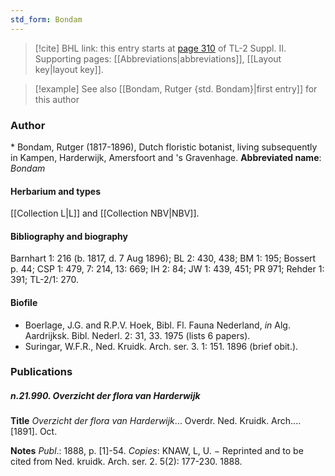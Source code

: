 ```yaml
---
std_form: Bondam
---
```


> [!cite] BHL link: this entry starts at [page 310](https://www.biodiversitylibrary.org/page/33265507) of TL-2 Suppl. II.
> Supporting pages: [[Abbreviations|abbreviations]], [[Layout key|layout key]].

> [!example] See also [[Bondam, Rutger {std. Bondam}|first entry]] for this author

### Author

\* Bondam, Rutger (1817-1896), Dutch floristic botanist, living subsequently in Kampen, Harderwijk, Amersfoort and 's Gravenhage. 
**Abbreviated name**: *Bondam*

#### Herbarium and types

[[Collection L|L]] and [[Collection NBV|NBV]].

#### Bibliography and biography

Barnhart 1: 216 (b. 1817, d. 7 Aug 1896); BL 2: 430, 438; BM 1: 195; Bossert p. 44; CSP 1: 479, 7: 214, 13: 669; IH 2: 84; JW 1: 439, 451; PR 971; Rehder 1: 391; TL-2/1: 270.

#### Biofile

- Boerlage, J.G. and R.P.V. Hoek, Bibl. Fl. Fauna Nederland, *in* Alg. Aardrijksk. Bibl. Nederl. 2: 31, 33. 1975 (lists 6 papers).
- Suringar, W.F.R., Ned. Kruidk. Arch. ser. 3. 1: 151. 1896 (brief obit.).

### Publications

##### n.21.990. Overzicht der flora van Harderwijk

**Title**
*Overzicht der flora van Harderwijk*... Overdr. Ned. Kruidk. Arch.... \[1891\]. Oct.

**Notes**
*Publ*.: 1888, p. \[1\]-54. *Copies*: KNAW, L, U. − Reprinted and to be cited from Ned. kruidk. Arch. ser. 2. 5(2): 177-230. 1888.

